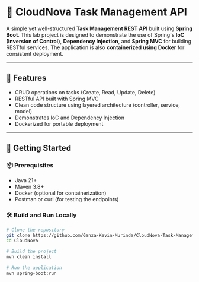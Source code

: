 # 🧪 CloudNova Task Management API

A simple yet well-structured **Task Management REST API** built using **Spring Boot**. This lab project is designed to demonstrate the use of Spring's **IoC (Inversion of Control)**, **Dependency Injection**, and **Spring MVC** for building RESTful services. The application is also **containerized using Docker** for consistent deployment.

---

## 📌 Features

- CRUD operations on tasks (Create, Read, Update, Delete)
- RESTful API built with Spring MVC
- Clean code structure using layered architecture (controller, service, model)
- Demonstrates IoC and Dependency Injection
- Dockerized for portable deployment

---

## 🚀 Getting Started

### 📦 Prerequisites

- Java 21+
- Maven 3.8+
- Docker (optional for containerization)
- Postman or curl (for testing the endpoints)

### 🛠️ Build and Run Locally

```bash
# Clone the repository
git clone https://github.com/Ganza-Kevin-Murinda/CloudNova-Task-Management-System.git
cd CloudNova

# Build the project
mvn clean install

# Run the application
mvn spring-boot:run
